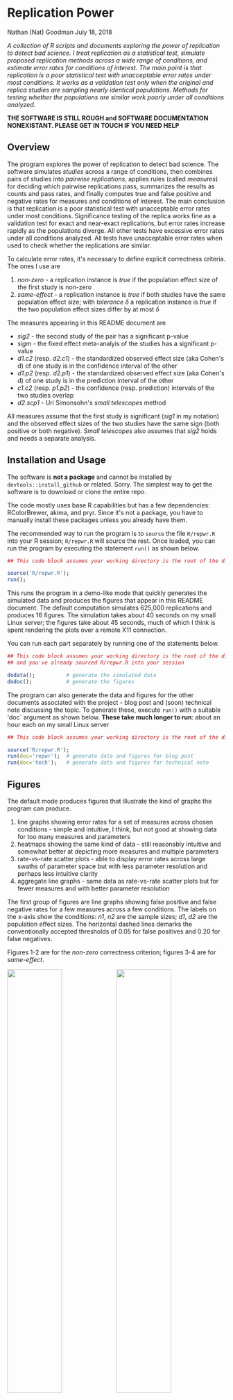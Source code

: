 Replication Power
================
Nathan (Nat) Goodman
July 18, 2018

<!-- README.md is generated from README.Rmd. Please edit that file -->
*A collection of R scripts and documents exploring the power of replication to detect bad science. I treat replication as a statistical test, simulate proposed replication methods across a wide range of conditions, and estimate error rates for conditions of interest. The main point is that replication is a poor statistical test with unacceptable error rates under most conditions. It works as a validation test only when the original and replica studies are sampling nearly identical populations. Methods for testing whether the populations are similar work poorly under all conditions analyzed.*

**THE SOFTWARE IS STILL ROUGH and SOFTWARE DOCUMENTATION NONEXISTANT. PLEASE GET IN TOUCH IF YOU NEED HELP**

Overview
--------

The program explores the power of replication to detect bad science. The software simulates *studies* across a range of conditions, then combines pairs of studies into *pairwise replications*, applies rules (called *measures*) for deciding which pairwise replications pass, summarizes the results as counts and pass rates, and finally computes true and false positive and negative rates for measures and conditions of interest. The main conclusion is that replication is a poor statistical test with unacceptable error rates under most conditions. Significance testing of the replica works fine as a validation test for exact and near-exact replications, but error rates increase rapidly as the populations diverge. All other tests have excessive error rates under all conditions analyzed. All tests have unacceptable error rates when used to check whether the replications are similar.

To calculate error rates, it's necessary to define explicit correctness criteria. The ones I use are

1.  *non-zero* - a replication instance is *true* if the population effect size of the first study is non-zero
2.  *same-effect* - a replication instance is *true* if both studies have the same population effect size; with *tolerance* *δ* a replication instance is *true* if the two population effect sizes differ by at most *δ*

The measures appearing in this README document are

-   *sig2* - the second study of the pair has a significant p-value
-   *sigm* - the fixed effect meta-analyis of the studies has a significant p-value
-   *d1.c2* (resp. *d2.c1*) - the standardized observed effect size (aka Cohen's d) of one study is in the confidence interval of the other
-   *d1.p2* (resp. *d2.p1*) - the standardized observed effect size (aka Cohen's d) of one study is in the prediction interval of the other
-   *c1.c2* (resp. *p1.p2*) - the confidence (resp. prediction) intervals of the two studies overlap
-   *d2.scp1* - Uri Simonsohn's *small telescopes* method

All measures assume that the first study is significant (*sig1* in my notation) and the observed effect sizes of the two studies have the same sign (both positive or both negative). *Small telescopes* also assumes that *sig2* holds and needs a separate analysis.

Installation and Usage
----------------------

The software is **not a package** and cannot be installed by `devtools::install_github` or related. Sorry. The simplest way to get the software is to download or clone the entire repo.

The code mostly uses base R capabilities but has a few dependencies: RColorBrewer, akima, and pryr. Since it's not a package, you have to manually install these packages unless you already have them.

The recommended way to run the program is to `source` the file `R/repwr.R` into your R session; `R/repwr.R` will source the rest. Once loaded, you can run the program by executing the statement `run()` as shown below.

``` r
## This code block assumes your working directory is the root of the distribution.

source('R/repwr.R');
run();
```

This runs the program in a demo-like mode that quickly generates the simulated data and produces the figures that appear in this README document. The default computation simulates 625,000 replications and produces 16 figures. The simulation takes about 40 seconds on my small Linux server; the figures take about 45 seconds, much of which I think is spent rendering the plots over a remote X11 connection.

You can run each part separately by running one of the statements below.

``` r
## This code block assumes your working directory is the root of the distribution
## and you've already sourced R/repwr.R into your session

dodata();          # generate the simulated data
dodoc();           # generate the figures
```

The program can also generate the data and figures for the other documents associated with the project - blog post and (soon) technical note discussing the topic. To generate these, execute `run()` with a suitable 'doc\` argument as shown below. **These take much longer to run**: about an hour each on my small Linux server

``` r
## This code block assumes your working directory is the root of the distribution.

source('R/repwr.R');
run(doc='repwr');  # generate data and figures for blog post
run(doc='tech');   # generate data and figures for technical note
```

Figures
-------

The default mode produces figures that illustrate the kind of graphs the program can produce.

1.  line graphs showing error rates for a set of measures across chosen conditions - simple and intuitive, I think, but not good at showing data for too many measures and parameters
2.  heatmaps showing the same kind of data - still reasonably intuitive and somewhat better at depicting more measures and multiple parameters
3.  rate-vs-rate scatter plots - able to display error rates across large swaths of parameter space but with less parameter resolution and perhaps less intuitive clarity
4.  aggregate line graphs - same data as rate-vs-rate scatter plots but for fewer measures and with better parameter resolution

The first group of figures are line graphs showing false positive and false negative rates for a few measures across a few conditions. The labels on the x-axis show the conditions: *n1*, *n2* are the sample sizes; *d1*, *d2* are the population effect sizes. The horizontal dashed lines demarks the conventionally accepted thresholds of 0.05 for false positives and 0.20 for false negatives.

Figures 1-2 are for the *non-zero* correctness criterion; figures 3-4 are for *same-effect*.

<img src="figure/readme/m=1e3/figure_001_plotrate_nonzro_fpr.png" width="50%" /><img src="figure/readme/m=1e3/figure_002_plotrate_nonzro_fnr.png" width="50%" /><img src="figure/readme/m=1e3/figure_003_plotrate_sameff_fpr.png" width="50%" /><img src="figure/readme/m=1e3/figure_004_plotrate_sameff_fnr.png" width="50%" />

The next figures are heatmaps. Figures 5-6 show the same conditions as figures 1-2 but for more measures; figures 7-8 show more conditions. The red-to-blue transition is set at the conventionally accepted thresholds of 0.05 for false positives and 0.20 for false negatives. The dark vertical lines in figures 7-8 visually split each plot into separate "panels" for each values of *d2*.

<img src="figure/readme/m=1e3/figure_005_heatrate_nonzro_fpr.png" width="50%" /><img src="figure/readme/m=1e3/figure_006_heatrate_nonzro_fnr.png" width="50%" /><img src="figure/readme/m=1e3/figure_007_heatrate_nonzro_fpr_multi.png" width="50%" /><img src="figure/readme/m=1e3/figure_008_heatrate_nonzro_fnr_multi.png" width="50%" />

The next two figures (figures 9-10) are rate-vs-rate graphs for *exact* and *inexact* replications. Each point shows the mean false negative vs. mean false positive rate for specific conditions grouped by *n*1, *n*2. The dashed lines demark the conventionally acceptable error rates; the bottom left hand corner is the region where both error rates are acceptable. You'll note that for *exact*, *sig2* is the only measure with points in the acceptable region; for *inexact*, no points are in the acceptable region.

<img src="figure/readme/m=1e3/figure_009_roc_exact.png" width="50%" /><img src="figure/readme/m=1e3/figure_010_roc_inexact.png" width="50%" />

Next (figures 11-12) are aggregate line graphs showing the same data as the rate-vs-rate graphs above for fewer measures.

<img src="figure/readme/m=1e3/figure_011_rag_exact.png" width="50%" /><img src="figure/readme/m=1e3/figure_012_rag_inexact.png" width="50%" />

Recall that *sig2* works fine in exact replications but so poorly in inexact ones (see figures 9-10). The next two figures (figures 13-14) show how *sig2* prforms in *near exact* replications, ones where the population effect sizes differ slightly. The first is a rate-vs-rate graph showing *sig2* across various nearness values; the second is an aggregate line graph showing the same data.

<img src="figure/readme/m=1e3/figure_013_multi_sig2_rocm.png" width="50%" /><img src="figure/readme/m=1e3/figure_014_multi_sig2_ragm.png" width="50%" />

The final two figures (figures 15-16) compare *sig2* and *d2.scp1* (Uri Simonsohn's *small telescopes* method). The differences are quite small.

<img src="figure/readme/m=1e3/figure_015_small_telescopes_roc.png" width="50%" /><img src="figure/readme/m=1e3/figure_016_small_telescopes_rag.png" width="50%" />

See Also
--------

A blog post discussing the approach and results is available in [html](https://natgoodman.github.io/repwr/repwr.html) and [pdf](https://natgoodman.github.io/repwr/repwr.pdf) on the [GitHub Pages site](https://natgoodman.github.io/repwr) associated with this repository and will soon be posted on a blog site TBD. It's also in the repository as files [repwr.html](repwr.html) and [repwr.pdf](repwr.pdf). (But note that GitHub, unlike GitHub Pages, renders html files as raw text).

A document with technical details will soon be available in [html](https://natgoodman.github.io/repwr/tech.html) and [pdf](https://natgoodman.github.io/repwr/tech.pdf) on the [GitHub Pages site](https://natgoodman.github.io/repwr) and in the repository as files [repwr.html](repwr.html) and [repwr.pdf](repwr.pdf).

Author
------

Nathan (Nat) Goodman, (natg at shore.net)

Bugs and Caveats
----------------

Please report any bugs, other problems, and feature requests using the [GitHub Issue Tracker](https://github.com/natgoodman/repwr/issues). I will be notified, and you'll be apprised of progress. As already noted, the software is still rough and software documentation nonexistant.

Copyright & License
-------------------

Copyright (c) 2018 Nathan Goodman

The software is **open source and free**, released under the [MIT License](https://opensource.org/licenses/MIT). The documentation is **open access**, released under the [Creative Commons Attribution 4.0 International License](https://creativecommons.org/licenses/by/4.0).
